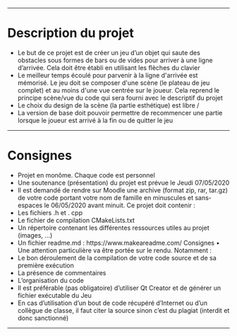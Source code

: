 -----------------
<h1>Description du projet</h1> 
<ul>
<li>Le but de ce projet est de créer un jeu d’un objet qui saute des obstacles sous formes de bars ou de vides pour arriver à une ligne d’arrivée. Cela doit être établi en utilisant les flèches du clavier</li> 
<li>Le meilleur temps écoulé pour parvenir à la ligne d'arrivée est mémorisé. Le jeu doit se composer d'une scène (le plateau de jeu complet) et au moins d'une vue centrée sur le joueur. Cela reprend le principe scène/vue du code qui sera fourni avec le descriptif du projet</li> 
<li>Le choix du design de la scène (la partie esthétique) est libre / 
<li>La version de base doit pouvoir permettre de recommencer une partie lorsque le joueur est arrivé à la fin ou de quitter le jeu</li>
</ul>

<hr>

<h1>Consignes</h1>
<ul> 
<li>Projet en monôme. Chaque code est personnel</li> 
<li>Une soutenance (présentation) du projet est prévue le Jeudi 07/05/2020</li> 
<li>Il est demandé de rendre sur Moodle une archive (format zip, rar, tar.gz) de votre code portant votre nom de famille en minuscules et sans-espaces le 06/05/2020 avant minuit. Ce projet doit contenir : </li>
<li> Les fichiers .h et . cpp</li> 
<li>Le fichier de compilation CMakeLists.txt</li> 
<li>Un répertoire contenant les différentes ressources utiles au projet (images, …)</li> 
<li>Un fichier readme.md : https://www.makeareadme.com/ Consignes • Une attention particulière va être portée sur le rendu. Notamment :</li> 
<li>Le bon déroulement de la compilation de votre code source et de sa première exécution</li> 
<li>La présence de commentaires</li> 
<li>L’organisation du code</li> 
<li>Il est préférable (pas obligatoire) d’utiliser Qt Creator et de générer un fichier exécutable du Jeu</li> 
<li>En cas d’utilisation d’un bout de code récupéré d’Internet ou d’un collègue de classe, il faut citer la source sinon c’est du plagiat (interdit et donc sanctionné)</li>
</ul>

<hr>
